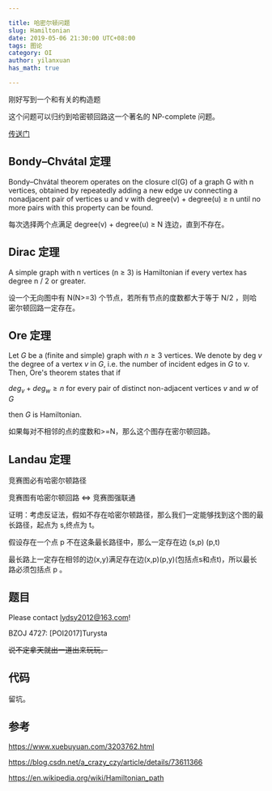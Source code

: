```yaml
---

title: 哈密尔顿问题
slug: Hamiltonian
date: 2019-05-06 21:30:00 UTC+08:00
tags: 图论
category: OI
author: yilanxuan
has_math: true

---
```


刚好写到一个和有关的构造题

这个问题可以归约到哈密顿回路这一个著名的  NP-complete 问题。

<!-- TEASER_END:  -->

[传送门](https://en.wikipedia.org/wiki/Hamiltonian_path)

## Bondy–Chvátal 定理

Bondy–Chvátal theorem operates on the closure cl(G) of a graph G with n vertices, obtained by repeatedly adding a new edge uv connecting a nonadjacent pair of vertices u and v with degree(v) + degree(u) ≥ n until no more pairs with this property can be found.

每次选择两个点满足 degree(v) + degree(u) ≥ N 连边，直到不存在。

## Dirac 定理

A simple graph with n vertices (n ≥ 3) is Hamiltonian if every vertex has degree n / 2 or greater.

设一个无向图中有 N(N>=3) 个节点，若所有节点的度数都大于等于 N/2 ，则哈密尔顿回路一定存在。

## Ore 定理

Let $G$ be a (finite and simple) graph with $n \ge 3$ vertices. We denote by deg $v$ the degree of a vertex $v$ in $G$, i.e. the number of incident edges in $G$ to v. Then, Ore's theorem states that if


$deg_v + deg_w \ge n$ for every pair of distinct non-adjacent vertices $v$ and $w$ of $G$

then $G$ is Hamiltonian.

如果每对不相邻的点的度数和>=N，那么这个图存在密尔顿回路。

## Landau 定理

竞赛图必有哈密尔顿路径

竞赛图有哈密尔顿回路 ⇔ 竞赛图强联通

证明：考虑反证法，假如不存在哈密尔顿路径，那么我们一定能够找到这个图的最长路径，起点为 s,终点为 t。

假设存在一个点 p 不在这条最长路径中，那么一定存在边 (s,p) (p,t)

最长路上一定存在相邻的边(x,y)满足存在边(x,p)(p,y)(包括点s和点t)，所以最长路必须包括点 p 。

## 题目

Please contact lydsy2012@163.com!

BZOJ 4727: [POI2017]Turysta

~~说不定拿天就出一道出来玩玩。~~

## 代码

留坑。

## 参考

https://www.xuebuyuan.com/3203762.html

https://blog.csdn.net/a_crazy_czy/article/details/73611366

https://en.wikipedia.org/wiki/Hamiltonian_path

